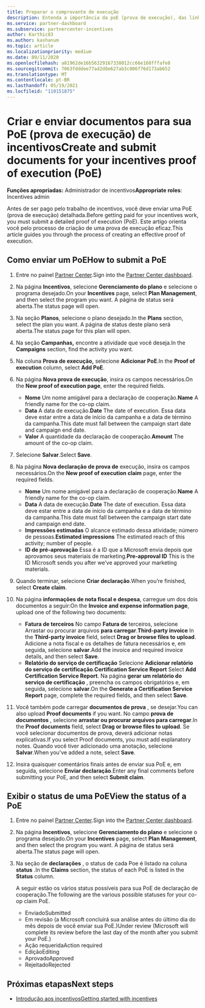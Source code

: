 ```yaml
---
title: Preparar o comprovante de execução
description: Entenda a importância da poE (prova de execução), das linhas do tempo, da exibição do status e das diretrizes de envio.
ms.service: partner-dashboard
ms.subservice: partnercenter-incentives
author: Karthic83
ms.author: kashanum
ms.topic: article
ms.localizationpriority: medium
ms.date: 09/11/2020
ms.openlocfilehash: a81962de16b56329167338012cc66e160fffafe8
ms.sourcegitcommit: 7063fdddee77ad2d8e627ab3c806f76d173ab652
ms.translationtype: MT
ms.contentlocale: pt-BR
ms.lasthandoff: 05/19/2021
ms.locfileid: "110151875"
---
```

# <a name="create-and-submit-documents-for-your-incentives-proof-of-execution-poe"></a><span data-ttu-id="b0c60-103">Criar e enviar documentos para sua PoE (prova de execução) de incentivos</span><span class="sxs-lookup"><span data-stu-id="b0c60-103">Create and submit documents for your incentives proof of execution (PoE)</span></span>

<span data-ttu-id="b0c60-104">**Funções apropriadas:** Administrador de incentivos</span><span class="sxs-lookup"><span data-stu-id="b0c60-104">**Appropriate roles**: Incentives admin</span></span>

<span data-ttu-id="b0c60-105">Antes de ser pago pelo trabalho de incentivos, você deve enviar uma PoE (prova de execução) detalhada.</span><span class="sxs-lookup"><span data-stu-id="b0c60-105">Before getting paid for your incentives work, you must submit a detailed proof of execution (PoE).</span></span> <span data-ttu-id="b0c60-106">Este artigo orienta você pelo processo de criação de uma prova de execução eficaz.</span><span class="sxs-lookup"><span data-stu-id="b0c60-106">This article guides you through the process of creating an effective proof of execution.</span></span>

## <a name="how-to-submit-a-poe"></a><span data-ttu-id="b0c60-107">Como enviar um PoE</span><span class="sxs-lookup"><span data-stu-id="b0c60-107">How to submit a PoE</span></span>

1. <span data-ttu-id="b0c60-108">Entre no painel [Partner Center](https://partner.microsoft.com/dashboard/).</span><span class="sxs-lookup"><span data-stu-id="b0c60-108">Sign into the [Partner Center dashboard](https://partner.microsoft.com/dashboard/).</span></span>

2. <span data-ttu-id="b0c60-109">Na página **Incentivos**, selecione **Gerenciamento do plano** e selecione o programa desejado.</span><span class="sxs-lookup"><span data-stu-id="b0c60-109">On your **Incentives** page, select **Plan Management**, and then select the program you want.</span></span> <span data-ttu-id="b0c60-110">A página de status será aberta.</span><span class="sxs-lookup"><span data-stu-id="b0c60-110">The status page will open.</span></span>

3. <span data-ttu-id="b0c60-111">Na seção **Planos**, selecione o plano desejado.</span><span class="sxs-lookup"><span data-stu-id="b0c60-111">In the **Plans** section, select the plan you want.</span></span> <span data-ttu-id="b0c60-112">A página de status deste plano será aberta.</span><span class="sxs-lookup"><span data-stu-id="b0c60-112">The status page for this plan will open.</span></span>

4. <span data-ttu-id="b0c60-113">Na seção **Campanhas,** encontre a atividade que você deseja.</span><span class="sxs-lookup"><span data-stu-id="b0c60-113">In the **Campaigns** section, find the activity you want.</span></span>

5. <span data-ttu-id="b0c60-114">Na coluna **Prova de execução,** selecione **Adicionar PoE**.</span><span class="sxs-lookup"><span data-stu-id="b0c60-114">In the **Proof of execution** column, select **Add PoE**.</span></span>

6. <span data-ttu-id="b0c60-115">Na página **Nova prova de execução**, insira os campos necessários.</span><span class="sxs-lookup"><span data-stu-id="b0c60-115">On the **New proof of execution page**, enter the required fields.</span></span>

   - <span data-ttu-id="b0c60-116">**Nome**  Um nome amigável para a declaração de cooperação.</span><span class="sxs-lookup"><span data-stu-id="b0c60-116">**Name**  A friendly name for the co-op claim.</span></span>
   - <span data-ttu-id="b0c60-117">**Data**  A data de execução.</span><span class="sxs-lookup"><span data-stu-id="b0c60-117">**Date**  The date of execution.</span></span> <span data-ttu-id="b0c60-118">Essa data deve estar entre a data de início da campanha e a data de término da campanha.</span><span class="sxs-lookup"><span data-stu-id="b0c60-118">This date must fall between the campaign start date and campaign end date.</span></span>
   - <span data-ttu-id="b0c60-119">**Valor**  A quantidade da declaração de cooperação.</span><span class="sxs-lookup"><span data-stu-id="b0c60-119">**Amount**  The amount of the co-op claim.</span></span>

7. <span data-ttu-id="b0c60-120">Selecione **Salvar**.</span><span class="sxs-lookup"><span data-stu-id="b0c60-120">Select **Save**.</span></span>

8. <span data-ttu-id="b0c60-121">Na página **Nova declaração de prova de** execução, insira os campos necessários.</span><span class="sxs-lookup"><span data-stu-id="b0c60-121">On the **New proof of execution claim** page, enter the required fields.</span></span>

   - <span data-ttu-id="b0c60-122">**Nome**  Um nome amigável para a declaração de cooperação.</span><span class="sxs-lookup"><span data-stu-id="b0c60-122">**Name**  A friendly name for the co-op claim.</span></span>
   - <span data-ttu-id="b0c60-123">**Data**  A data de execução.</span><span class="sxs-lookup"><span data-stu-id="b0c60-123">**Date**  The date of execution.</span></span> <span data-ttu-id="b0c60-124">Essa data deve estar entre a data de início da campanha e a data de término da campanha.</span><span class="sxs-lookup"><span data-stu-id="b0c60-124">This date must fall between the campaign start date and campaign end date.</span></span>
   - <span data-ttu-id="b0c60-125">**Impressões estimadas**   O alcance estimado dessa atividade; número de pessoas.</span><span class="sxs-lookup"><span data-stu-id="b0c60-125">**Estimated impressions**   The estimated reach of this activity; number of people.</span></span>
   - <span data-ttu-id="b0c60-126">**ID de pré-aprovação**   Essa é a ID que a Microsoft envia depois que aprovamos seus materiais de marketing.</span><span class="sxs-lookup"><span data-stu-id="b0c60-126">**Pre-approval ID**   This is the ID Microsoft sends you after we’ve approved your marketing materials.</span></span>

9. <span data-ttu-id="b0c60-127">Quando terminar, selecione **Criar declaração**.</span><span class="sxs-lookup"><span data-stu-id="b0c60-127">When you’re finished, select **Create claim**.</span></span>

10. <span data-ttu-id="b0c60-128">Na página **informações de nota fiscal e despesa**, carregue um dos dois documentos a seguir:</span><span class="sxs-lookup"><span data-stu-id="b0c60-128">On the **Invoice and expense information page**, upload one of the following two documents:</span></span>
    - <span data-ttu-id="b0c60-129">**Fatura de terceiros**  No campo **Fatura de** terceiros, selecione Arrastar ou procurar arquivos **para carregar**.</span><span class="sxs-lookup"><span data-stu-id="b0c60-129">**Third-party invoice**  In the **Third-party invoice** field, select **Drag or browse files to upload**.</span></span> <span data-ttu-id="b0c60-130">Adicione a nota fiscal e os detalhes de fatura necessários e, em seguida, selecione **salvar**.</span><span class="sxs-lookup"><span data-stu-id="b0c60-130">Add the invoice and required invoice details, and then select **Save**.</span></span>
    - <span data-ttu-id="b0c60-131">**Relatório do serviço de certificação**  Selecione **Adicionar relatório do serviço de certificação**.</span><span class="sxs-lookup"><span data-stu-id="b0c60-131">**Certification Service Report**  Select **Add Certification Service Report**.</span></span> <span data-ttu-id="b0c60-132">Na página **gerar um relatório do serviço de certificação** , preencha os campos obrigatórios e, em seguida, selecione **salvar**.</span><span class="sxs-lookup"><span data-stu-id="b0c60-132">On the **Generate a Certification Service Report** page, complete the required fields, and then select **Save**.</span></span>

11. <span data-ttu-id="b0c60-133">Você também pode carregar **documentos de prova** , se desejar.</span><span class="sxs-lookup"><span data-stu-id="b0c60-133">You can also upload **Proof documents** if you want.</span></span> <span data-ttu-id="b0c60-134">No campo **prova de documentos** , selecione **arrastar ou procurar arquivos para carregar**.</span><span class="sxs-lookup"><span data-stu-id="b0c60-134">In the **Proof documents** field, select **Drag or browse files to upload**.</span></span> <span data-ttu-id="b0c60-135">Se você selecionar documentos de prova, deverá adicionar notas explicativas.</span><span class="sxs-lookup"><span data-stu-id="b0c60-135">If you select Proof documents, you must add explanatory notes.</span></span> <span data-ttu-id="b0c60-136">Quando você tiver adicionado uma anotação, selecione **Salvar**.</span><span class="sxs-lookup"><span data-stu-id="b0c60-136">When you’ve added a note, select **Save**.</span></span>

12. <span data-ttu-id="b0c60-137">Insira quaisquer comentários finais antes de enviar sua PoE e, em seguida, selecione **Enviar declaração**.</span><span class="sxs-lookup"><span data-stu-id="b0c60-137">Enter any final comments before submitting your PoE, and then select **Submit claim**.</span></span>

## <a name="view-the-status-of-a-poe"></a><span data-ttu-id="b0c60-138">Exibir o status de uma PoE</span><span class="sxs-lookup"><span data-stu-id="b0c60-138">View the status of a PoE</span></span>

1. <span data-ttu-id="b0c60-139">Entre no painel [Partner Center](https://partner.microsoft.com/dashboard/).</span><span class="sxs-lookup"><span data-stu-id="b0c60-139">Sign into the [Partner Center dashboard](https://partner.microsoft.com/dashboard/).</span></span>

2. <span data-ttu-id="b0c60-140">Na página **Incentivos**, selecione **Gerenciamento do plano** e selecione o programa desejado.</span><span class="sxs-lookup"><span data-stu-id="b0c60-140">On your **Incentives** page, select **Plan Management**, and then select the program you want.</span></span> <span data-ttu-id="b0c60-141">A página de status será aberta.</span><span class="sxs-lookup"><span data-stu-id="b0c60-141">The status page will open.</span></span>

3. <span data-ttu-id="b0c60-142">Na seção de **declarações** , o status de cada Poe é listado na coluna **status** .</span><span class="sxs-lookup"><span data-stu-id="b0c60-142">In the **Claims** section, the status of each PoE is listed in the **Status** column.</span></span>

   <span data-ttu-id="b0c60-143">A seguir estão os vários status possíveis para sua PoE de declaração de cooperação.</span><span class="sxs-lookup"><span data-stu-id="b0c60-143">The following are the various possible statuses for your co-op claim PoE.</span></span>

   - <span data-ttu-id="b0c60-144">Enviado</span><span class="sxs-lookup"><span data-stu-id="b0c60-144">Submitted</span></span>
   - <span data-ttu-id="b0c60-145">Em revisão (a Microsoft concluirá sua análise antes do último dia do mês depois de você enviar sua PoE.)</span><span class="sxs-lookup"><span data-stu-id="b0c60-145">Under review (Microsoft will complete its review before the last day of the month after you submit your PoE.)</span></span>
   - <span data-ttu-id="b0c60-146">Ação requerida</span><span class="sxs-lookup"><span data-stu-id="b0c60-146">Action required</span></span>
   - <span data-ttu-id="b0c60-147">Edição</span><span class="sxs-lookup"><span data-stu-id="b0c60-147">Editing</span></span>
   - <span data-ttu-id="b0c60-148">Aprovado</span><span class="sxs-lookup"><span data-stu-id="b0c60-148">Approved</span></span>
   - <span data-ttu-id="b0c60-149">Rejeitado</span><span class="sxs-lookup"><span data-stu-id="b0c60-149">Rejected</span></span>

## <a name="next-steps"></a><span data-ttu-id="b0c60-150">Próximas etapas</span><span class="sxs-lookup"><span data-stu-id="b0c60-150">Next steps</span></span>

- [<span data-ttu-id="b0c60-151">Introdução aos incentivos</span><span class="sxs-lookup"><span data-stu-id="b0c60-151">Getting started with incentives</span></span>](incentives-get-started-intro.md)